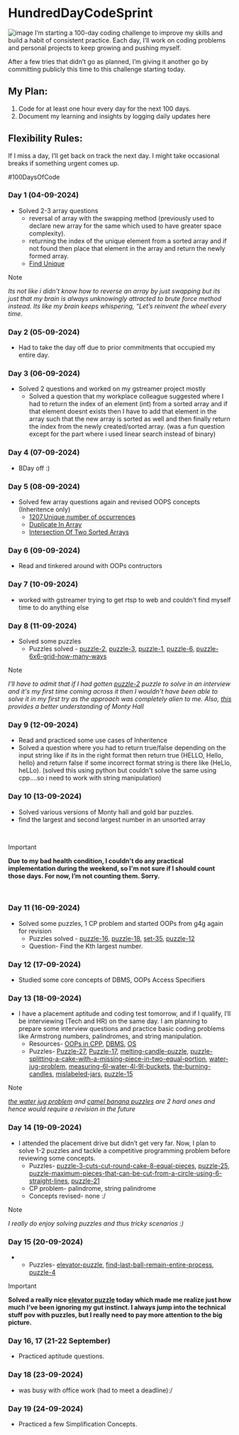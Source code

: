 # HundredDayCodeSprint
![image](https://github.com/user-attachments/assets/0b14cbe0-a800-4493-82b9-dd18883812eb)
I’m starting a 100-day coding challenge to improve my skills and build a habit of consistent practice. Each day, I’ll work on coding problems and personal projects to keep growing and pushing myself.

After a few tries that didn’t go as planned, I’m giving it another go by committing publicly this time to this challenge starting today.

## My Plan:
1. Code for at least one hour every day for the next 100 days.
2. Document my learning and insights by logging daily updates here

## Flexibility Rules:
If I miss a day, I’ll get back on track the next day.
I might take occasional breaks if something urgent comes up.

#100DaysOfCode

### Day 1 (04-09-2024)
- Solved 2-3 array questions
  - reversal of array with the swapping method (previously used to declare new array for the same which used to have greater space complexity).
  - returning the index of the unique element from a sorted array and if not found then place that element in the array and return the newly formed array.
  - [Find Unique](https://www.naukri.com/code360/problems/find-unique_625159)
>[!NOTE]
_Its not like i didn't know how to reverse an array by just swapping but its just that my brain is always unknowingly attracted to brute force method instead. Its like my brain keeps whispering, “Let’s reinvent the wheel every time._

### Day 2 (05-09-2024)
- Had to take the day off due to prior commitments that occupied my entire day.

### Day 3 (06-09-2024)
- Solved 2 questions and worked on my gstreamer project mostly
  - Solved a question that my workplace colleague suggested where I had to return the index of an element (int) from a sorted array and if that element doesnt exists then I have to add that element in the array such that the new array is sorted as well and then finally return the index from the newly created/sorted array. (was a fun question except for the part where i used linear search instead of binary)

### Day 4 (07-09-2024)
- BDay off :)

### Day 5 (08-09-2024)
- Solved few array questions again and revised OOPS concepts (Inheritence only)
  - [1207.Unique number of occurrences](https://leetcode.com/problems/unique-number-of-occurrences/)
  - [Duplicate In Array](https://www.naukri.com/code360/problems/duplicate-in-array_893397)
  - [Intersection Of Two Sorted Arrays](https://www.naukri.com/code360/problems/intersection-of-2-arrays_1082149)

### Day 6 (09-09-2024)
- Read and tinkered around with OOPs contructors


### Day 7 (10-09-2024)
- worked with gstreamer trying to get rtsp to web and couldn't find myself time to do anything else

### Day 8 (11-09-2024)
- Solved some puzzles
  - Puzzles solved - [puzzle-2](https://www.geeksforgeeks.org/puzzle-2-find-ages-of-daughters/), [puzzle-3](https://www.geeksforgeeks.org/puzzle-3-calculate-total-distance-travelled-by-bee/), [puzzle-1](https://www.geeksforgeeks.org/puzzle-1-how-to-measure-45-minutes-using-two-identical-wires/?ref=lbp), [puzzle-6](https://www.geeksforgeeks.org/puzzle-6-monty-hall-problem/?ref=lbp), [puzzle-6x6-grid-how-many-ways](https://www.geeksforgeeks.org/puzzle-6x6-grid-how-many-ways/)
  
>[!NOTE]
_I'll have to admit that if I had gotten [puzzle-2](https://www.geeksforgeeks.org/puzzle-2-find-ages-of-daughters/) puzzle to solve in an interview and it's my first time coming across it then I wouldn't have been able to solve it in my first try as the approach was completely alien to me. Also, [this](https://betterexplained.com/articles/understanding-the-monty-hall-problem/) provides a better understanding of Monty Hall_

### Day 9 (12-09-2024)
- Read and practiced some use cases of Inheritence
- Solved a question where you had to return true/false depending on the input string like if its in the right format then return true (HELLO, Hello, hello) and return false if some incorrect format string is there like (HeLlo, heLLo). (solved this using python but couldn't solve the same using cpp....so i need to work with string manipulation)

### Day 10 (13-09-2024)
- Solved various versions of Monty hall and gold bar puzzles.
- find the largest and second largest number in an unsorted array

<br>

> [!IMPORTANT]
> **Due to my bad health condition, I couldn't do any practical implementation during the weekend, so I'm not sure if I should count those days. For now, I’m not counting them. Sorry.**

<br>

### Day 11 (16-09-2024)
- Solved some puzzles, 1 CP problem and started OOPs from g4g again for revision
  - Puzzles solved - [puzzle-16](https://www.geeksforgeeks.org/puzzle-16-100-doors/?ref=lbp), [puzzle-18](https://www.geeksforgeeks.org/puzzle-18-torch-and-bridge/?ref=lbp), [set-35](https://www.geeksforgeeks.org/puzzle-set-35-2-eggs-and-100-floors/?ref=lbp), [puzzle-12](https://www.geeksforgeeks.org/puzzle-12-maximize-probability-of-white-ball/?ref=lbp)
  - Question- Find the Kth largest number.

### Day 12 (17-09-2024)
- Studied some core concepts of DBMS, OOPs Access Specifiers

### Day 13 (18-09-2024)
- I have a placement aptitude and coding test tomorrow, and if I qualify, I’ll be interviewing (Tech and HR) on the same day. I am planning to prepare some interview questions and practice basic coding problems like Armstrong numbers, palindromes, and string manipulation.
  - Resources- [OOPs in CPP](https://www.geeksforgeeks.org/object-oriented-programming-in-cpp/), [DBMS](https://www.geeksforgeeks.org/commonly-asked-dbms-interview-questions/), [OS](https://www.geeksforgeeks.org/what-is-an-operating-system/?ref=lbp)
  - Puzzles- [Puzzle-27](https://www.geeksforgeeks.org/puzzle-27-hourglasses-puzzle/?ref=lbp), [Puzzle-17](https://www.geeksforgeeks.org/puzzle-17-ratio-of-boys-and-girls-in-a-country-where-people-want-only-boys/?ref=lbp), [melting-candle-puzzle](https://www.geeksforgeeks.org/melting-candles-puzzle/), [puzzle-splitting-a-cake-with-a-missing-piece-in-two-equal-portion](https://www.geeksforgeeks.org/puzzle-splitting-a-cake-with-a-missing-piece-in-two-equal-portion/), [water-jug-problem](https://www.geeksforgeeks.org/puzzle-water-jug-problem/?ref=lbp), [measuring-6l-water-4l-9l-buckets](https://www.geeksforgeeks.org/measuring-6l-water-4l-9l-buckets/), [the-burning-candles](https://www.geeksforgeeks.org/puzzle-the-burning-candles/), [mislabeled-jars](https://www.geeksforgeeks.org/puzzle-mislabeled-jars/), [puzzle-15](https://www.geeksforgeeks.org/puzzle-15-camel-and-banana-puzzle/)

>[!NOTE]
_[the water jug problem](https://www.geeksforgeeks.org/puzzle-water-jug-problem/?ref=lbp) and [camel banana puzzles](https://www.geeksforgeeks.org/puzzle-15-camel-and-banana-puzzle/) are 2 hard ones and hence would require a revision in the future_

### Day 14 (19-09-2024)
- I attended the placement drive but didn’t get very far. Now, I plan to solve 1-2 puzzles and tackle a competitive programming problem before reviewing some concepts.
  - Puzzles- [puzzle-3-cuts-cut-round-cake-8-equal-pieces](https://www.geeksforgeeks.org/puzzle-3-cuts-cut-round-cake-8-equal-pieces/), [puzzle-25](https://www.geeksforgeeks.org/puzzle-25chessboard-and-dominos/), [puzzle-maximum-pieces-that-can-be-cut-from-a-circle-using-6-straight-lines](https://www.geeksforgeeks.org/puzzle-maximum-pieces-that-can-be-cut-from-a-circle-using-6-straight-lines/), [puzzle-21](https://www.geeksforgeeks.org/puzzle-21-3-ants-and-triangle/?ref=lbp)
  - CP problem- palindrome, string palindrome
  - Concepts revised- none :/

>[!NOTE]
_I really do enjoy solving puzzles and thus tricky scenarios :)_

### Day 15 (20-09-2024)
-
  - Puzzles- [elevator-puzzle](https://www.geeksforgeeks.org/puzzle-elevator-puzzle/?ref=ml_lbp), [find-last-ball-remain-entire-process](https://www.geeksforgeeks.org/puzzle-find-last-ball-remain-entire-process/?ref=lbp), [puzzle-4](https://www.geeksforgeeks.org/puzzle-4-pay-an-employee-using-a-gold-rod-of-7-units/)

> [!IMPORTANT]
> **Solved a really nice [elevator puzzle](https://www.geeksforgeeks.org/puzzle-elevator-puzzle/?ref=ml_lbp) today which made me realize just how much I’ve been ignoring my gut instinct. I always jump into the technical stuff pov with puzzles, but I really need to pay more attention to the big picture.**

### Day 16, 17 (21-22 September)
- Practiced aptitude questions.

### Day 18 (23-09-2024)
- was busy with office work (had to meet a deadline):/

### Day 19 (24-09-2024)
- Practiced a few Simplification Concepts.
